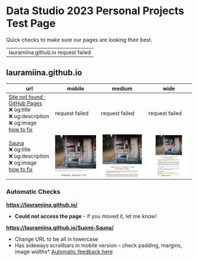 # Data Studio 2023 Personal Projects Test Page

Quick checks to make sure our pages are looking their best.

<table><tr><td>lauramiina.github.io request failed</td>
</tr></table>



## lauramiina.github.io


|url|mobile|medium|wide|
|---|---|---|---|
|[Site not found · GitHub Pages](https://lauramiina.github.io/)<br>:x: og:title<br>:x: og:description<br>:x: og:image<br>[how to fix](https://jonathansoma.com/everything/web/social-tags/)|request failed|request failed|request failed|
|[Sauna](https://lauramiina.github.io/Suomi-Sauna/)<br>:x: og:title<br>:x: og:description<br>:x: og:image<br>[how to fix](https://jonathansoma.com/everything/web/social-tags/)|[![mobile](screenshots/lauramiina.github.io/Suomi-Sauna_index.html-mobile-thumb.jpg)](screenshots/lauramiina.github.io/Suomi-Sauna_index.html-mobile-full.jpg)|[![medium](screenshots/lauramiina.github.io/Suomi-Sauna_index.html-medium-thumb.jpg)](screenshots/lauramiina.github.io/Suomi-Sauna_index.html-medium-full.jpg)|[![wide](screenshots/lauramiina.github.io/Suomi-Sauna_index.html-wide-thumb.jpg)](screenshots/lauramiina.github.io/Suomi-Sauna_index.html-wide-full.jpg)|


### Automatic Checks

**https://lauramiina.github.io/**

* **Could not access the page** - if you moved it, let me know!

**https://lauramiina.github.io/Suomi-Sauna/**

* Change URL to be all in lowercase
* Has sideways scrollbars in mobile version – check padding, margins, image widths* [Automatic feedback here](feedback/lauramiina.github.io/Suomi-Sauna_index.html.md)


